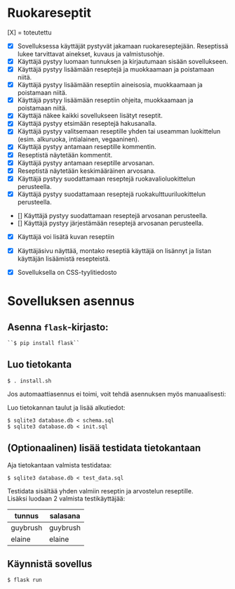# Ruokareseptit

[X] = toteutettu      

* [X] Sovelluksessa käyttäjät pystyvät jakamaan ruokareseptejään. Reseptissä lukee tarvittavat ainekset, kuvaus ja valmistusohje.
* [X] Käyttäjä pystyy luomaan tunnuksen ja kirjautumaan sisään sovellukseen.
* [X] Käyttäjä pystyy lisäämään reseptejä ja muokkaamaan ja poistamaan niitä.
* [X] Käyttäjä pystyy lisäämään reseptiin aineisosia, muokkaamaan ja poistamaan niitä.
* [X] Käyttäjä pystyy lisäämään reseptiin ohjeita, muokkaamaan ja poistamaan niitä.
* [X] Käyttäjä näkee kaikki sovellukseen lisätyt reseptit.
* [X] Käyttäjä pystyy etsimään reseptejä hakusanalla.
* [X] Käyttäjä pystyy valitsemaan reseptille yhden tai useamman luokittelun (esim. alkuruoka, intialainen, vegaaninen).
* [X] Käyttäjä pystyy antamaan reseptille kommentin.
* [X] Reseptistä näytetään kommentit.
* [X] Käyttäjä pystyy antamaan reseptille arvosanan.
* [X] Reseptistä näytetään keskimääräinen arvosana.
* [X] Käyttäjä pystyy suodattamaan reseptejä ruokavalioluokittelun perusteella.
* [X] Käyttäjä pystyy suodattamaan reseptejä ruokakulttuuriluokittelun perusteella.
* [] Käyttäjä pystyy suodattamaan reseptejä arvosanan perusteella.
* [] Käyttäjä pystyy järjestämään reseptejä arvosanan perusteella.
* [X] Käyttäjä voi lisätä kuvan reseptiin
* [X] Käyttäjäsivu näyttää, montako reseptiä käyttäjä on lisännyt ja listan käyttäjän lisäämistä resepteistä.
* [X] Sovelluksella on CSS-tyylitiedosto


# Sovelluksen asennus 

## Asenna `flask`-kirjasto:    
    ``$ pip install flask``

## Luo tietokanta
   
``$ . install.sh``

Jos automaattiasennus ei toimi, voit tehdä asennuksen myös manuaalisesti:

Luo tietokannan taulut ja lisää alkutiedot: 
````
$ sqlite3 database.db < schema.sql
$ sqlite3 database.db < init.sql
````

## (Optionaalinen) lisää testidata tietokantaan

Aja tietokantaan valmista testidataa:
````
$ sqlite3 database.db < test_data.sql
````

Testidata sisältää yhden valmiin reseptin ja arvostelun reseptille.    
Lisäksi luodaan 2 valmista testikäyttäjää:

|tunnus|salasana|
|-|-|
|guybrush|guybrush|
|elaine|elaine|

## Käynnistä sovellus    
`` $ flask run ``


